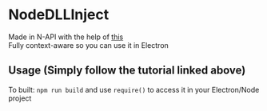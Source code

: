 # NodeDLLInject

Made in N-API with the help of [this](https://morioh.com/p/e1a6f79af449) <br>
Fully context-aware so you can use it in Electron

## Usage (Simply follow the tutorial linked above)
To built: `npm run build` and use `require()` to access it in your Electron/Node project
